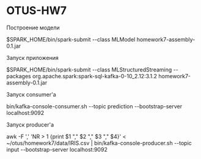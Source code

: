# OTUS-HW7


Построение модели

$SPARK_HOME/bin/spark-submit --class MLModel   homework7-assembly-0.1.jar

Запуск приложения

$SPARK_HOME/bin/spark-submit --class MLStructuredStreaming  --packages org.apache.spark:spark-sql-kafka-0-10_2.12:3.1.2 homework7-assembly-0.1.jar

Запуск consumer'а

bin/kafka-console-consumer.sh --topic prediction --bootstrap-server localhost:9092

Запуск producer'а

awk -F ',' 'NR > 1 {print $1 "," $2 "," $3 "," $4}' < ~/otus/homework7/data/IRIS.csv | bin/kafka-console-producer.sh --topic input --bootstrap-server localhost:9092